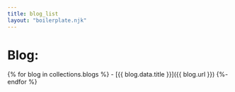 ```yaml
---
title: blog_list
layout: "boilerplate.njk"
---
```


<h1>Blog:</h1>
{% for blog in collections.blogs %}
- [{{ blog.data.title }}]({{ blog.url }})
{%- endfor %}